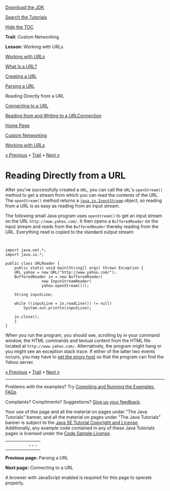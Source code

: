 [Download
the JDK](http://java.sun.com/javase/6/download.jsp)
  
[Search the
Tutorials](../../search.html)
  
[Hide the TOC](javascript:toggleLeft())

**Trail:** Custom Networking
  
**Lesson:** Working with URLs

[Working with URLs](index.html)

[What Is a URL?](definition.html)

[Creating a URL](creatingUrls.html)

[Parsing a URL](urlInfo.html)

Reading Directly from a URL

[Connecting to a URL](connecting.html)

[Reading from and Writing to a URLConnection](readingWriting.html)

[Home Page](../../index.html)
>
[Custom Networking](../index.html)
>
[Working with URLs](index.html)

[« Previous](urlInfo.html) • [Trail](../TOC.html) • [Next »](connecting.html)

# Reading Directly from a URL

After you've successfully created a `URL`,
you can call the `URL`'s
`openStream()` method to get a stream from which you
can read the contents of the URL. The `openStream()`
method returns a
[`java.io.InputStream`](http://download.oracle.com/javase/7/docs/api/java/io/InputStream.html) object, so reading from a URL is as easy as reading from an input stream.

The following small Java program uses `openStream()` to get an input
stream on the URL `http://www.yahoo.com/`.
It then opens a `BufferedReader`
on the input stream and reads from the `BufferedReader`
thereby reading from the URL.
Everything read is copied to the standard output stream:

```


import java.net.*;
import java.io.*;

public class URLReader {
    public static void main(String[] args) throws Exception {
	URL yahoo = new URL("http://www.yahoo.com/");
	BufferedReader in = new BufferedReader(
				new InputStreamReader(
				yahoo.openStream()));

	String inputLine;

	while ((inputLine = in.readLine()) != null)
	    System.out.println(inputLine);

	in.close();
    }
}

```

When you run the program, you should see, scrolling by in your command
window, the HTML commands and textual content from the HTML file
located at `http://www.yahoo.com/`.
Alternatively, the program might hang
or you might see an exception stack trace. If either of the latter two
events occurs, you may have to
[set the proxy host](_setProxy.html) so
that the program can find the Yahoo server.

[« Previous](urlInfo.html)
•
[Trail](../TOC.html)
•
[Next »](connecting.html)

---

Problems with the examples? Try [Compiling and Running
the Examples: FAQs](../../information/run-examples.html).
  
Complaints? Compliments? Suggestions? [Give
us your feedback](http://download.oracle.com/javase/feedback.html).

Your use of this page and all the material on pages under "The Java Tutorials" banner,
and all the material on pages under "The Java Tutorials" banner is subject to the [Java SE Tutorial Copyright
and License](../../information/license.html).
Additionally, any example code contained in any of these Java
Tutorials pages is licensed under the
[Code
Sample License](http://developers.sun.com/license/berkeley_license.html).

|  |  |  |  |  |
| --- | --- | --- | --- | --- |
| |  |  | | --- | --- | | duke image | Oracle logo | | [About Oracle](http://www.oracle.com/us/corporate/index.html) | [Oracle Technology Network](http://www.oracle.com/technology/index.html) | [Terms of Service](https://www.samplecode.oracle.com/servlets/CompulsoryClickThrough?type=TermsOfService) | Copyright © 1995, 2011 Oracle and/or its affiliates. All rights reserved. |

**Previous page:** Parsing a URL
  
**Next page:** Connecting to a URL




A browser with JavaScript enabled is required for this page to operate properly.